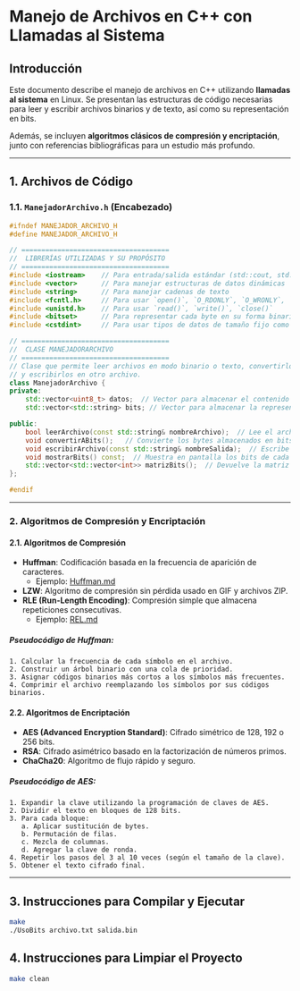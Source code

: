 # Manejo de Archivos en C++ con Llamadas al Sistema

## Introducción
Este documento describe el manejo de archivos en C++ utilizando **llamadas al sistema** en Linux. Se presentan las estructuras de código necesarias para leer y escribir archivos binarios y de texto, así como su representación en bits.

Además, se incluyen **algoritmos clásicos de compresión y encriptación**, junto con referencias bibliográficas para un estudio más profundo.

---

## 1. Archivos de Código
### **1.1. `ManejadorArchivo.h` (Encabezado)**
```cpp
#ifndef MANEJADOR_ARCHIVO_H
#define MANEJADOR_ARCHIVO_H

// =====================================
//  LIBRERÍAS UTILIZADAS Y SU PROPÓSITO
// =====================================
#include <iostream>    // Para entrada/salida estándar (std::cout, std::cerr)
#include <vector>      // Para manejar estructuras de datos dinámicas
#include <string>      // Para manejar cadenas de texto
#include <fcntl.h>     // Para usar `open()`, `O_RDONLY`, `O_WRONLY`, `O_CREAT`
#include <unistd.h>    // Para usar `read()`, `write()`, `close()`
#include <bitset>      // Para representar cada byte en su forma binaria (8 bits)
#include <cstdint>     // Para usar tipos de datos de tamaño fijo como uint8_t

// =====================================
//  CLASE MANEJADORARCHIVO
// =====================================
// Clase que permite leer archivos en modo binario o texto, convertirlos en bits
// y escribirlos en otro archivo.
class ManejadorArchivo {
private:
    std::vector<uint8_t> datos;  // Vector para almacenar el contenido del archivo en bytes
    std::vector<std::string> bits; // Vector para almacenar la representación en bits de cada byte

public:
    bool leerArchivo(const std::string& nombreArchivo);  // Lee el archivo y almacena los bytes
    void convertirABits();   // Convierte los bytes almacenados en bits
    void escribirArchivo(const std::string& nombreSalida);  // Escribe los datos en otro archivo
    void mostrarBits() const;  // Muestra en pantalla los bits de cada byte
    std::vector<std::vector<int>> matrizBits();  // Devuelve la matriz de bits (8 bits por fila)
};

#endif
```

---

### **2. Algoritmos de Compresión y Encriptación**

#### **2.1. Algoritmos de Compresión**
- **Huffman**: Codificación basada en la frecuencia de aparición de caracteres.  
  - Ejemplo: [Huffman.md](https://github.com/evalenciEAFIT/courses/blob/main/SistemasOperativos/LlamadaSistema/ManejoArchivos/retoArchivos/Huffman.md)
- **LZW**: Algoritmo de compresión sin pérdida usado en GIF y archivos ZIP.
- **RLE (Run-Length Encoding)**: Compresión simple que almacena repeticiones consecutivas.  
  - Ejemplo: [REL.md](https://github.com/evalenciEAFIT/courses/blob/main/SistemasOperativos/LlamadaSistema/ManejoArchivos/retoArchivos/REL.md)

##### **Pseudocódigo de Huffman:**
```plaintext
1. Calcular la frecuencia de cada símbolo en el archivo.
2. Construir un árbol binario con una cola de prioridad.
3. Asignar códigos binarios más cortos a los símbolos más frecuentes.
4. Comprimir el archivo reemplazando los símbolos por sus códigos binarios.
```

#### **2.2. Algoritmos de Encriptación**
- **AES (Advanced Encryption Standard)**: Cifrado simétrico de 128, 192 o 256 bits.
- **RSA**: Cifrado asimétrico basado en la factorización de números primos.
- **ChaCha20**: Algoritmo de flujo rápido y seguro.

##### **Pseudocódigo de AES:**
```plaintext
1. Expandir la clave utilizando la programación de claves de AES.
2. Dividir el texto en bloques de 128 bits.
3. Para cada bloque:
   a. Aplicar sustitución de bytes.
   b. Permutación de filas.
   c. Mezcla de columnas.
   d. Agregar la clave de ronda.
4. Repetir los pasos del 3 al 10 veces (según el tamaño de la clave).
5. Obtener el texto cifrado final.
```

---

## 3. Instrucciones para Compilar y Ejecutar
```bash
make
./UsoBits archivo.txt salida.bin
```

## 4. Instrucciones para Limpiar el Proyecto
```bash
make clean
```

